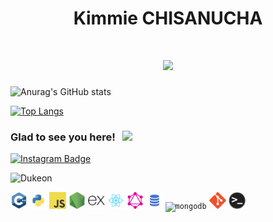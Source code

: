 ### <h1 align="center">Kimmie CHISANUCHA</h1>
### <h1 align="center"><img src="https://scontent.fbkk17-1.fna.fbcdn.net/v/t39.30808-6/271425563_4406208286155579_5680570248644253669_n.jpg?_nc_cat=106&ccb=1-7&_nc_sid=09cbfe&_nc_eui2=AeEmogxalWsVdSkG5R-b3rHF5SIbJW1K8vLlIhslbUry8oAuUVLKOKhtyx-sa7LFsRV_gKV0KslaCq83ioFgTxwG&_nc_ohc=beI9O0O-TAkAX_K8wFT&_nc_ht=scontent.fbkk17-1.fna&oh=00_AT90mykxFV2wMv8wKkeDA0ql6fUfkAfmeZtyg7ghtG9tqQ&oe=62F28CBF" width="300px"></h1>

![Anurag's GitHub stats](https://github-readme-stats.vercel.app/api?username=ChisanuchaK&show_icons=true&theme=tokyonight)

[![Top Langs](https://github-readme-stats.vercel.app/api/top-langs/?username=ChisanuchaK&langs_count=8&theme=tokyonight)](https://github.com/anuraghazra/github-readme-stats)

### Glad to see you here! &nbsp; ![](https://visitor-badge.glitch.me/badge?page_id=huato112.huato112&style=flat-square&color=0088cc)
[![Instagram Badge](https://img.shields.io/badge/-Instagram-e4405f?style=flat-square&logo=Instagram&logoColor=white)](https://instagram.com/tuskungg/)

![Dukeon](./image/dukemon.gif)

<code><img height="27" src="https://raw.githubusercontent.com/github/explore/80688e429a7d4ef2fca1e82350fe8e3517d3494d/topics/cpp/cpp.png" alt="cpp"></code>
<code><img height="27" src="https://raw.githubusercontent.com/github/explore/80688e429a7d4ef2fca1e82350fe8e3517d3494d/topics/python/python.png" alt="python"></code>
<code><img height="27" src="https://raw.githubusercontent.com/github/explore/80688e429a7d4ef2fca1e82350fe8e3517d3494d/topics/javascript/javascript.png" alt="javascript"></code>
<code><img height="27" src="https://raw.githubusercontent.com/github/explore/80688e429a7d4ef2fca1e82350fe8e3517d3494d/topics/nodejs/nodejs.png" alt="nodejs"></code>
<code><img height="27" src="https://raw.githubusercontent.com/devicons/devicon/master/icons/express/express-original.svg" alt="expressjs"></code>
<code><img height="27" src="https://raw.githubusercontent.com/github/explore/80688e429a7d4ef2fca1e82350fe8e3517d3494d/topics/react/react.png" alt="react"></code>
<code><img height="27" src="https://raw.githubusercontent.com/github/explore/80688e429a7d4ef2fca1e82350fe8e3517d3494d/topics/graphql/graphql.png" alt="graphql"></code>
<code><img height="27" src="https://raw.githubusercontent.com/github/explore/80688e429a7d4ef2fca1e82350fe8e3517d3494d/topics/sql/sql.png" alt="sql"></code>
<code><img height="27" src="https://encrypted-tbn0.gstatic.com/images?q=tbn%3AANd9GcSTTzPAw-55ssm1Im594xYZ9eRQu2JylrkYLg&usqp=CAU" alt="mongodb"></code>
<code><img height="27" src="https://raw.githubusercontent.com/devicons/devicon/master/icons/git/git-original.svg" alt="git"></code>
<code><img height="27" src="https://raw.githubusercontent.com/github/explore/80688e429a7d4ef2fca1e82350fe8e3517d3494d/topics/terminal/terminal.png" alt="terminal"></code>
